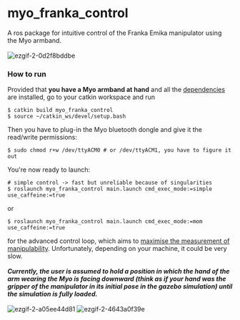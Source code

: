 # myo_franka_control
A ros package for intuitive control of the Franka Emika manipulator using the Myo armband.
\
\
![ezgif-2-0d2f8bddbe](https://user-images.githubusercontent.com/54015844/211851424-28c518b8-18df-4d8b-80c9-b553009f16f6.gif)
### How to run
Provided that **you have a Myo armband at hand** and all the [dependencies](https://github.com/dcaffo98/myo_franka_control/blob/master/package.xml#L51) are installed, go to your catkin workspace and run
```
$ catkin build myo_franka_control
$ source ~/catkin_ws/devel/setup.bash
```
Then you have to plug-in the Myo bluetooth dongle and give it the read/write permissions:
```
$ sudo chmod r+w /dev/ttyACM0 # or /dev/ttyACM1, you have to figure it out
```
You're now ready to launch:
```
# simple control -> fast but unreliable because of singularities
$ roslaunch myo_franka_control main.launch cmd_exec_mode:=simple use_caffeine:=true
```
or
```
$ roslaunch myo_franka_control main.launch cmd_exec_mode:=mom use_caffeine:=true
```
for the advanced control loop, which aims to [maximise the measurement of manipulability](https://jhavl.github.io/mmc/). Unfortunately, depending on your machine, it could be very slow.
\
\
***Currently, the user is assumed to hold a position in which the hand of the arm wearing the Myo is facing downward (think as if your hand was the gripper of the manipulator in its initial pose in the gazebo simulation) until the simulation is fully loaded.***
\
\
![ezgif-2-a05ee44d81](https://user-images.githubusercontent.com/54015844/211850722-752c076b-305d-43c0-816c-e14fcef77d95.gif)
![ezgif-2-4643a0f39e](https://user-images.githubusercontent.com/54015844/211850052-4bec1427-a04f-4698-993e-f3f93fa16d9d.gif)

